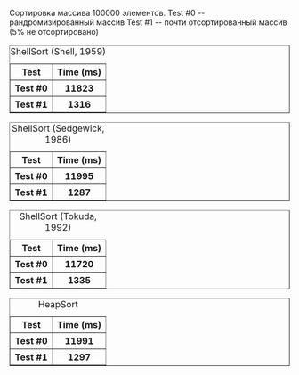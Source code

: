 Сортировка массива 100000 элементов.
Test #0 -- рандромизированный массив
Test #1 -- почти отсортированный массив (5% не отсортировано)

<table border="1">
<caption>ShellSort (Shell, 1959)</caption>
<tr><th>Test</th><th>Time (ms)</th></tr>
<tr><th>Test #0</th><th>11823</th></tr>
<tr><th>Test #1</th><th>1316</th></tr>
</table>
<table border="1">
<caption>ShellSort (Sedgewick, 1986)</caption>
<tr><th>Test</th><th>Time (ms)</th></tr>
<tr><th>Test #0</th><th>11995</th></tr>
<tr><th>Test #1</th><th>1287</th></tr>
</table>
<table border="1">
<caption>ShellSort (Tokuda, 1992)</caption>
<tr><th>Test</th><th>Time (ms)</th></tr>
<tr><th>Test #0</th><th>11720</th></tr>
<tr><th>Test #1</th><th>1335</th></tr>
</table>
<table border="1">
<caption>HeapSort</caption>
<tr><th>Test</th><th>Time (ms)</th></tr>
<tr><th>Test #0</th><th>11991</th></tr>
<tr><th>Test #1</th><th>1297</th></tr>
</table>
